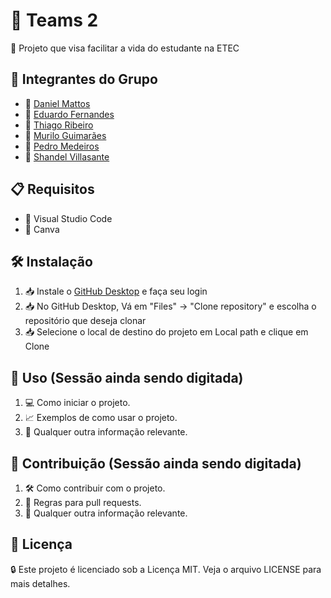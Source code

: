 # 🚀 Teams 2

📜 Projeto que visa facilitar a vida do estudante na ETEC

## 👥 Integrantes do Grupo

- 👤 [Daniel Mattos](https://github.com/DanielHMF)
- 👤 [Eduardo Fernandes](https://github.com/edudausp)
- 👤 [Thiago Ribeiro](https://github.com/thiagoConsta)
- 👤 [Murilo Guimarães](https://github.com/murimbo)
- 👤 [Pedro Medeiros](https://github.com/phmsantostts)
- 👤 [Shandel Villasante](https://github.com/Shandel-dev)

## 📋 Requisitos

- 🔧 Visual Studio Code
- 🔧 Canva

## 🛠️ Instalação
1. 📥 Instale o [GitHub Desktop](https://desktop.github.com/download/) e faça seu login
2. 📥 No GitHub Desktop, Vá em "Files" -> "Clone repository" e escolha o repositório que deseja clonar
3. 📥 Selecione o local de destino do projeto em Local path e clique em Clone

## 🚀 Uso (Sessão ainda sendo digitada)

1. 💻 Como iniciar o projeto.
2. 📈 Exemplos de como usar o projeto.
3. 📝 Qualquer outra informação relevante.

## 🤝 Contribuição (Sessão ainda sendo digitada)

1. 🛠️ Como contribuir com o projeto.
2. 📜 Regras para pull requests.
3. 📄 Qualquer outra informação relevante.

## 📄 Licença

🔒 Este projeto é licenciado sob a Licença MIT. Veja o arquivo LICENSE para mais detalhes.
